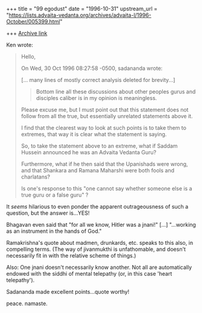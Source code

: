 +++
title = "99 egodust"
date = "1996-10-31"
upstream_url = "https://lists.advaita-vedanta.org/archives/advaita-l/1996-October/005399.html"

+++
[Archive link](https://lists.advaita-vedanta.org/archives/advaita-l/1996-October/005399.html)

Ken wrote:
> Hello,
>
> On Wed, 30 Oct 1996 08:27:58 -0500, sadananda
> <sada at ANVIL.NRL.NAVY.MIL> wrote:
>
> [... many lines of mostly correct analysis deleted for brevity...]
>
> >Bottom line all these discussions about other peoples gurus and disciples
> >caliber is in my opinion is meaningless.
>
> Please excuse me, but I must point out that this statement does not
> follow from all the true, but essentially unrelated statements above
> it.
>
> I find that the clearest way to look at such points is to take them to
> extremes, that way it is clear what the statement is saying.
>
> So, to take the statement above to an extreme, what if Saddam Hussein
> announced he was an Advaita Vedanta Guru?
>
> Furthermore, what if he then said that the Upanishads were wrong, and
> that Shankara and Ramana Maharshi were both fools and charlatans?
>
> Is one's response to this "one cannot say whether someone else is a
> true guru or a false guru" ?
>

It *seems* hilarious to even ponder the apparent outrageousness of such a
question, but the answer is...YES!

Bhagavan even said that "for all we know, Hitler was a jnani!" [...]
"...working as an instrument in the hands of God."

Ramakrishna's quote about madmen, drunkards, etc. speaks to this also, in
compelling terms.  (The way of jivanmukthi is unfathomable, and doesn't
necessarily fit in with the relative scheme of things.)

Also: One jnani doesn't necessarily know another.  Not all are automatically
endowed with the siddhi of mental telepathy (or, in this case 'heart
telepathy').

Sadananda made excellent points...quote worthy!

peace.
namaste.

